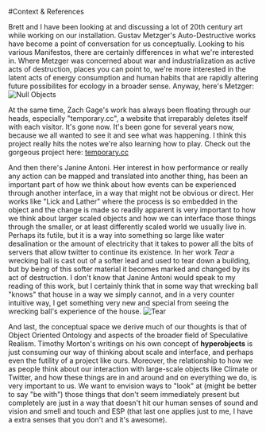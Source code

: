 #Context & References


Brett and I have been looking at and discussing a lot of 20th century art while working on our installation. Gustav Metzger's Auto-Destructive works have become a point of conversation for us conceptually. Looking to his various Manifestos, there are certainly differences in what we're interested in. Where Metzger was concerned about war and industrialization as active acts of destruction, places you can point to, we're more interested in the latent acts of energy consumption and human habits that are rapidly altering future possibilites for ecology in a broader sense. Anyway, here's Metzger:
![Null Objects](http://ecx.images-amazon.com/images/I/81pzIRRl-lL.jpg)

At the same time, Zach Gage's work has always been floating through our heads, especially "temporary.cc", a website that irreparably deletes itself with each visitor. It's gone now. It's been gone for several years now, because we all wanted to see it and see what was happening. I think this project really hits the notes we're also learning how to play.
Check out the gorgeous project here: [temporary.cc](http://temporary.cc/)

And then there's Janine Antoni. Her interest in how performance or really any action can be mapped and translated into another thing, has been an important part of how we think about how events can be experienced through another interface, in a way that might not be obvious or direct. Her works like "Lick and Lather" where the process is so embedded in the object and the change is made so readily apparent is very important to how we think about larger scaled objects and how we can interface those things through the smaller, or at least differently scaled world we usually live in. Perhaps its futile, but it is a way into something so large like water desalination or the amount of electricity that it takes to power all the bits of servers that allow twitter to continue its existence. In her work *Tear* a wrecking ball is cast out of a softer lead and used to tear down a building, but by being of this softer material it becomes marked and changed by its act of destruction. I don't know that Janine Antoni would speak to my reading of this work, but I certainly think that in some way that wrecking ball "knows" that house in a way we simply cannot, and in a very counter intuitive way, I get something very new and special from seeing the wrecking ball's experience of the house. ![Tear](http://calcdn.artcat.com/images/exhibits/9971_1252032428.original.jpeg)

And last, the conceptual space we derive much of our thoughts is that of Object Oriented Ontology and aspects of the broader field of Speculative Realism. Timothy Morton's writings on his own concept of **hyperobjects** is just consuming our way of thinking about scale and interface, and perhaps even the futility of a project like ours. Moreover, the relationship to how we as people think about our interaction with large-scale objects like Climate or Twitter, and how these things are in and around and on everything we do, is very important to us. We want to envision ways to "look" at (might be better to say "be with") those things that don't seem immediately present but completely are just in a way that doesn't hit our human senses of sound and vision and smell and touch and ESP (that last one applies just to me, I have a extra senses that you don't and it's awesome). 

